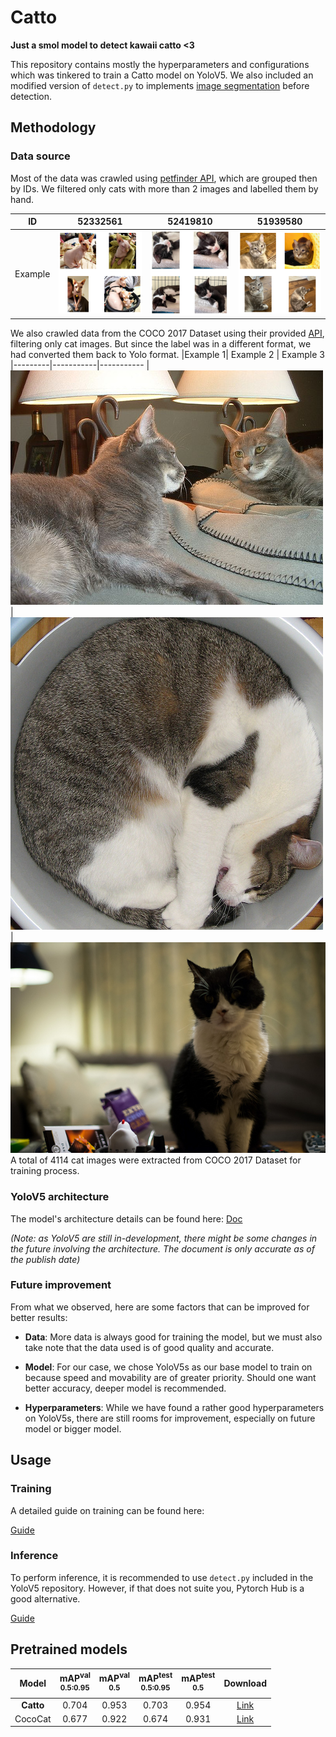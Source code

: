 
  

# Catto

**Just a smol model to detect kawaii catto <3**

This repository contains mostly the hyperparameters and configurations which was tinkered to train a Catto model on YoloV5. We also included an modified version of `detect.py` to implements [image segmentation](https://arxiv.org/abs/1805.09512) before detection.

  

## Methodology

### Data source

Most of the data was crawled using [petfinder API](https://www.petfinder.com/developers/v2/docs/), which are grouped then by IDs. We filtered only cats with more than 2 images and labelled them by hand.

ID     |  52332561  |  52419810  |	51939580
-------|------------|------------|----------
Example|![52332561](./docs/52332561.png)|![52419810](./docs/52419810.png)|![51939580](./docs/51939580.png)

  

We also crawled data from the COCO 2017 Dataset using their provided [API](https://cocodataset.org/#download), filtering only cat images. But since the label was in a different format, we had converted them back to Yolo format.
|Example 1| Example 2 | Example 3
|---------|-----------|-----------
|![Example1](./docs/Example1.jpg)|![Example2](./docs/Example2.jpg)|![Example3](./docs/Example3.jpg)
A total of 4114 cat images were extracted from COCO 2017 Dataset for training process.

### YoloV5 architecture

The model's architecture details can be found here: [Doc](https://docs.google.com/document/d/1hW2rTwayBT0Nyr-hxEWSqHnjyVp5n6dZHW2cMy9vjmE/edit)

*(Note: as YoloV5 are still in-development, there might be some changes in the future involving the architecture. The document is only accurate as of the publish date)*

### Future improvement

From what we observed, here are some factors that can be improved for better results:

-  **Data**: More data is always good for training the model, but we must also take note that the data used is of good quality and accurate.

-  **Model**: For our case, we chose YoloV5s as our base model to train on because speed and movability are of greater priority. Should one want better accuracy, deeper model is recommended.

-  **Hyperparameters**: While we have found a rather good hyperparameters on YoloV5s, there are still rooms for improvement, especially on future model or bigger model.

  

## Usage

### Training

A detailed guide on training can be found here:

[Guide](https://colab.research.google.com/drive/1vdv23_4YaU5YVBhJFYoMnGe_7fMaOyGo?usp=sharing)

### Inference

To perform inference, it is recommended to use `detect.py` included in the YoloV5 repository. However, if that does not suite you, Pytorch Hub is a good alternative.

[Guide](https://colab.research.google.com/drive/1YQD-P_Q62utkuD-blboejuqKrehXLKEG?usp=sharing)

## Pretrained models

| Model | mAP<sup>val<br>0.5:0.95| mAP<sup>val<br>0.5 | mAP<sup>test<br>0.5:0.95| mAP<sup>test<br>0.5| Download |
|:---------------------:|:------:|:-------:|:--------:|:--------: |:------: |
| **Catto**             | 0.704  |  0.953  |  0.703   |   0.954   |  [Link](https://github.com/VioletEqz/Catto/releases/download/1.0/Catto.pt)   |
| CocoCat               | 0.677  |  0.922  |  0.674   |   0.931   |  [Link](https://github.com/VioletEqz/Catto/releases/download/1.0/CocoCat.pt) |

